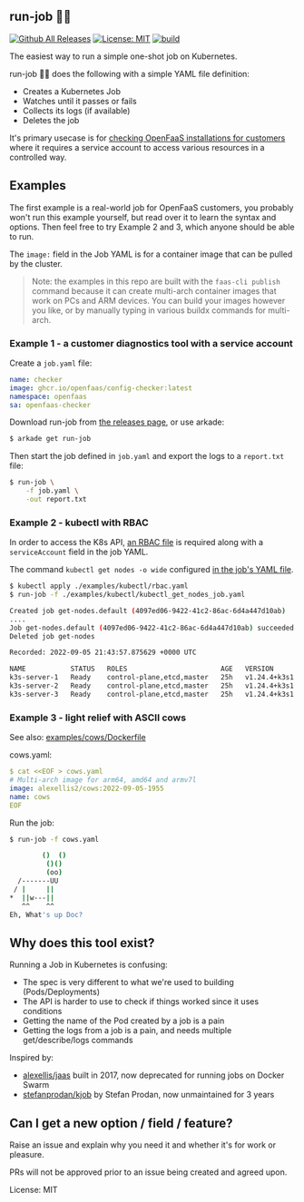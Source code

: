 ## run-job 🏃‍♂️

[![Github All Releases](https://img.shields.io/github/downloads/alexellis/run-job/total.svg)]()
[![License: MIT](https://img.shields.io/badge/License-MIT-yellow.svg)](https://opensource.org/licenses/MIT)
[![build](https://github.com/alexellis/run-job/actions/workflows/build.yml/badge.svg)](https://github.com/alexellis/run-job/actions/workflows/build.yml)

The easiest way to run a simple one-shot job on Kubernetes.

run-job 🏃‍♂️ does the following with a simple YAML file definition:
* Creates a Kubernetes Job
* Watches until it passes or fails
* Collects its logs (if available)
* Deletes the job

It's primary usecase is for [checking OpenFaaS installations for customers](https://github.com/openfaas/config-checker) where it requires a service account to access various resources in a controlled way.

## Examples

The first example is a real-world job for OpenFaaS customers, you probably won't run this example yourself, but read over it to learn the syntax and options. Then feel free to try Example 2 and 3, which anyone should be able to run.

The `image:` field in the Job YAML is for a container image that can be pulled by the cluster.

> Note: the examples in this repo are built with the `faas-cli publish` command because it can create multi-arch container images that work on PCs and ARM devices. You can build your images however you like, or by manually typing in various buildx commands for multi-arch.

### Example 1 - a customer diagnostics tool with a service account

Create a `job.yaml` file:

```yaml
name: checker
image: ghcr.io/openfaas/config-checker:latest
namespace: openfaas
sa: openfaas-checker
```

Download run-job from [the releases page](https://github.com/alexellis/run-job/releases), or use arkade:

```bash
$ arkade get run-job
```

Then start the job defined in `job.yaml` and export the logs to a `report.txt` file:

```bash
$ run-job \
    -f job.yaml \
    -out report.txt
```

### Example 2 - kubectl with RBAC

In order to access the K8s API, [an RBAC file](/examples/kubectl/rbac.yaml) is required along with a `serviceAccount` field in the job YAML.

The command `kubectl get nodes -o wide` configured [in the job's YAML file](/examples/kubectl/kubectl_get_nodes_job.yaml).

```bash
$ kubectl apply ./examples/kubectl/rbac.yaml
$ run-job -f ./examples/kubectl/kubectl_get_nodes_job.yaml

Created job get-nodes.default (4097ed06-9422-41c2-86ac-6d4a447d10ab)
....
Job get-nodes.default (4097ed06-9422-41c2-86ac-6d4a447d10ab) succeeded
Deleted job get-nodes

Recorded: 2022-09-05 21:43:57.875629 +0000 UTC

NAME           STATUS   ROLES                       AGE   VERSION        INTERNAL-IP    EXTERNAL-IP   OS-IMAGE                         KERNEL-VERSION   CONTAINER-RUNTIME
k3s-server-1   Ready    control-plane,etcd,master   25h   v1.24.4+k3s1   192.168.2.1   <none>        Raspbian GNU/Linux 10 (buster)   5.10.103-v7l+      containerd://1.6.6-k3s1
k3s-server-2   Ready    control-plane,etcd,master   25h   v1.24.4+k3s1   192.168.2.2   <none>        Raspbian GNU/Linux 10 (buster)   5.10.103-v7l+      containerd://1.6.6-k3s1
k3s-server-3   Ready    control-plane,etcd,master   25h   v1.24.4+k3s1   192.168.2.3   <none>        Raspbian GNU/Linux 10 (buster)   5.10.103-v7l+    containerd://1.6.6-k3s1
```

### Example 3 - light relief with ASCII cows

See also: [examples/cows/Dockerfile](/examples/cows/Dockerfile)

cows.yaml:

```yaml
$ cat <<EOF > cows.yaml
# Multi-arch image for arm64, amd64 and armv7l
image: alexellis2/cows:2022-09-05-1955
name: cows
EOF
```

Run the job:

```bash
$ run-job -f cows.yaml

        ()  ()
         ()()
         (oo)
  /-------UU
 / |     ||
*  ||w---||
   ^^    ^^
Eh, What's up Doc?
```

## Why does this tool exist?

Running a Job in Kubernetes is confusing:

* The spec is very different to what we're used to building (Pods/Deployments)
* The API is harder to use to check if things worked since it uses conditions
* Getting the name of the Pod created by a job is a pain
* Getting the logs from a job is a pain, and needs multiple get/describe/logs commands

Inspired by:

* [alexellis/jaas](https://github.com/alexellis/jaas) built in 2017, now deprecated for running jobs on Docker Swarm
* [stefanprodan/kjob](https://github.com/stefanprodan/kjob) by Stefan Prodan, now unmaintained for 3 years

## Can I get a new option / field / feature?

Raise an issue and explain why you need it and whether it's for work or pleasure.

PRs will not be approved prior to an issue being created and agreed upon.

License: MIT
